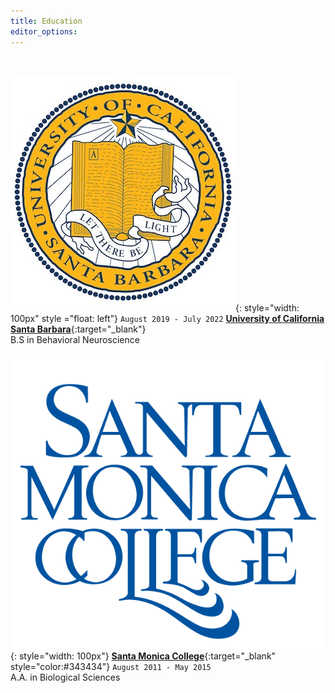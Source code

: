 ```yaml
---
title: Education
editor_options: 
---
```


<br>

![](/images/UCSB_seal.jpg){: style="width: 100px" style ="float: left"}
 `August 2019 - July 2022` 
[**University of California Santa Barbara**](https://www.ucsb.edu/){:target="\_blank"}
 <br/>B.S in Behavioral Neuroscience

![](/images/SMC_seal.png){: style="width: 100px"}
[**Santa Monica College**](https://www.smc.edu/){:target="\_blank" style="color:#343434"} 
`August 2011 - May 2015` <br/> A.A. in Biological Sciences
